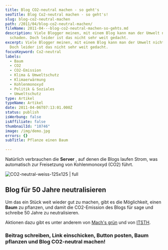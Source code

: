 ```yaml
---
title: Blog CO2-neutral machen - so geht's
seoTitle: Blog Co2-neutral machen - so geht's!
slug: blog-co2-neutral-machen
path: /2011/04/blog-co2-neutral-machen/
fileName: 2011-04---blog-co2-neutral-machen-so-gehts.md
description: Viele Blogger meinen, mit einem Blog kann man der Umwelt nicht
  schaden. Doch leider ist das nicht sehr weit gedacht.
excerpt: Viele Blogger meinen, mit einem Blog kann man der Umwelt nicht schaden.
  Doch leider ist das nicht sehr weit gedacht.
focusKeyword: Co2-neutral
labels:
  - Baum
  - CO2
  - CO2-Emission
  - Klima & Umweltschutz
  - Klimaerwärmung
  - Kohlenmonoxyd
  - Politik & Soziales
  - Umweltschutz
type: Artikel
typeName: Artikel
date: 2011-04-06T07:13:01.000Z
status: publish
isWerbung: false
isAffiliate: false
thumbnailId: "10746"
image: /img/demo.jpg
errors: {}
subTitle: Pflanze einen Baum
  
---
```


Natürlich verbrauchen die **Server** , auf denen die Blogs laufen Strom, was
automatisch zur Freisetzung von Kohlenmonoxyd (CO2) führt.

![CO2-neutral-weiss-125x125 | full](http://cardamonchai.com/wp-content/uploads/2011/04/co2-neutral-weiss-125x125.jpg)

## Blog für 50 Jahre neutralisieren

Um das ein Stück weit wieder gut zu machen, gibt es die Möglichkeit, einen
**Baum** zu pflanzen, und damit die CO2-Emission des Blogs für sage und schreibe
50 Jahre zu neutralisieren.

Aktionen dazu gibt es unter anderem von
[Mach's grün](http://www.kaufda.de/umwelt/) und von
[ITSTH](http://www.easy2sync.de/de/ueber/ablogatree.php).

### Beitrag schreiben, Link einschicken, Button posten, Baum pflanzen und Blog CO2-neutral machen!

&nbsp;

&nbsp;

&nbsp;

  